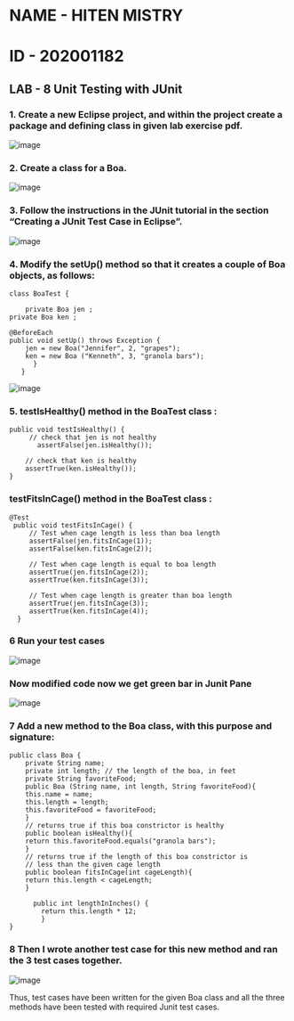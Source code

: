 # NAME - HITEN MISTRY
# ID - 202001182 

## LAB - 8  Unit Testing with JUnit

### 1.   Create a new Eclipse project, and within the project create a package and defining class in given lab exercise pdf.
![image](https://user-images.githubusercontent.com/107188205/233334250-273f606f-4c91-45cc-a005-8211176901a9.png)

### 2.   Create a class for a Boa.
![image](https://user-images.githubusercontent.com/107188205/233314152-593c110d-2b7e-4d27-ae70-4c5ea057cb9b.png)

### 3.   Follow the instructions in the JUnit tutorial in the section “Creating a JUnit Test Case in Eclipse”.
![image](https://user-images.githubusercontent.com/107188205/233318978-bfb02955-23be-4e63-8727-35b915385791.png)

### 4.   Modify the setUp() method so that it creates a couple of Boa objects, as follows:

    class BoaTest {

        private Boa jen ;
	private Boa ken ;

	@BeforeEach
	public void setUp() throws Exception {
		jen = new Boa("Jennifer", 2, "grapes");
		ken = new Boa ("Kenneth", 3, "granola bars");
          }
       }

![image](https://user-images.githubusercontent.com/107188205/233321217-4c587167-a5b5-47a1-b7a4-612a3309640e.png)

### 5.  testIsHealthy() method in the BoaTest class :

    public void testIsHealthy() {
		 // check that jen is not healthy
	       assertFalse(jen.isHealthy());
	    
	    // check that ken is healthy
	    assertTrue(ken.isHealthy());
	}



   ### testFitsInCage() method in the BoaTest class :
   
  
	@Test
	 public void testFitsInCage() {
	     // Test when cage length is less than boa length
	     assertFalse(jen.fitsInCage(1));
	     assertFalse(ken.fitsInCage(2));

	     // Test when cage length is equal to boa length
	     assertTrue(jen.fitsInCage(2));
	     assertTrue(ken.fitsInCage(3));

	     // Test when cage length is greater than boa length
	     assertTrue(jen.fitsInCage(3));
	     assertTrue(ken.fitsInCage(4));
	  }

### 6 Run your test cases 

![image](https://user-images.githubusercontent.com/107188205/233330194-45ce005f-ff6f-4db8-9936-0c082feb63a0.png)

### Now modified code now we get green bar in Junit Pane
![image](https://user-images.githubusercontent.com/107188205/233332102-8c87bf9a-7f1b-4b49-b64b-72e149fe66c9.png)


### 7 Add a new method to the Boa class, with this purpose and signature:


	public class Boa {
		private String name;
		private int length; // the length of the boa, in feet
		private String favoriteFood;
		public Boa (String name, int length, String favoriteFood){
		this.name = name;
		this.length = length;
		this.favoriteFood = favoriteFood;
		}
		// returns true if this boa constrictor is healthy
		public boolean isHealthy(){
		return this.favoriteFood.equals("granola bars");
		}
		// returns true if the length of this boa constrictor is
		// less than the given cage length
		public boolean fitsInCage(int cageLength){
		return this.length < cageLength;
		}

		  public int lengthInInches() {
			return this.length * 12;
		    }
	}

### 8 Then I wrote another test case for this new method and ran the 3 test cases together.
![image](https://user-images.githubusercontent.com/107188205/233334587-41b30b66-196c-4f5c-aa68-ff38a62e4719.png)


Thus, test cases have been written for the given Boa class and all the three methods have been tested with required Junit test cases.



